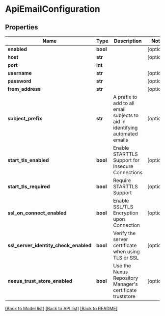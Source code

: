 # ApiEmailConfiguration

## Properties
Name | Type | Description | Notes
------------ | ------------- | ------------- | -------------
**enabled** | **bool** |  | [optional] 
**host** | **str** |  | [optional] 
**port** | **int** |  | 
**username** | **str** |  | [optional] 
**password** | **str** |  | [optional] 
**from_address** | **str** |  | [optional] 
**subject_prefix** | **str** | A prefix to add to all email subjects to aid in identifying automated emails | [optional] 
**start_tls_enabled** | **bool** | Enable STARTTLS Support for Insecure Connections | [optional] 
**start_tls_required** | **bool** | Require STARTTLS Support | [optional] 
**ssl_on_connect_enabled** | **bool** | Enable SSL/TLS Encryption upon Connection | [optional] 
**ssl_server_identity_check_enabled** | **bool** | Verify the server certificate when using TLS or SSL | [optional] 
**nexus_trust_store_enabled** | **bool** | Use the Nexus Repository Manager&#39;s certificate truststore | [optional] 

[[Back to Model list]](../README.md#documentation-for-models) [[Back to API list]](../README.md#documentation-for-api-endpoints) [[Back to README]](../README.md)


